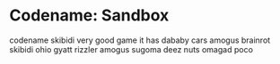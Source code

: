 # Codename: Sandbox
codename skibidi very good game it has dababy cars amogus brainrot skibidi ohio gyatt rizzler amogus sugoma deez nuts omagad poco
